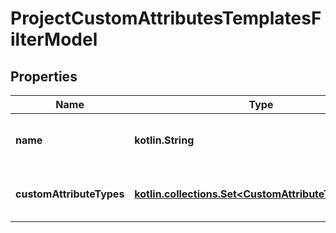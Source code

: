 
# ProjectCustomAttributesTemplatesFilterModel

## Properties
| Name | Type | Description | Notes |
| ------------ | ------------- | ------------- | ------------- |
| **name** | **kotlin.String** | Name of custom attribute template |  [optional] |
| **customAttributeTypes** | [**kotlin.collections.Set&lt;CustomAttributeTypesEnum&gt;**](CustomAttributeTypesEnum.md) | Collection of custom attributes types |  [optional] |



